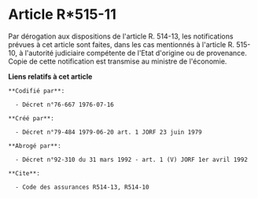 # Article R*515-11

Par dérogation aux dispositions de l'article R. 514-13, les notifications prévues à cet article sont faites, dans les cas
mentionnés à l'article R. 515-10, à l'autorité judiciaire compétente de l'Etat d'origine ou de provenance. Copie de cette
notification est transmise au ministre de l'économie.

**Liens relatifs à cet article**

	**Codifié par**:

	  - Décret n°76-667 1976-07-16

	**Créé par**:

	  - Décret n°79-484 1979-06-20 art. 1 JORF 23 juin 1979

	**Abrogé par**:

	  - Décret n°92-310 du 31 mars 1992 - art. 1 (V) JORF 1er avril 1992

	**Cite**:

	  - Code des assurances R514-13, R514-10
